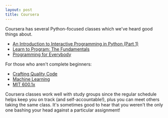 ```yaml
---
layout: post
title: Coursera
---
```


Coursera has several Python-focused classes which we've heard good things about.

* [An Introduction to Interactive Programming in Python (Part 1)](https://www.coursera.org/course/interactivepython1)
* [Learn to Program: The Fundamentals](https://www.coursera.org/course/programming1)
* [Programming for Everybody](https://www.coursera.org/course/pythonlearn)

For those who aren't complete beginners:

* [Crafting Quality Code](https://www.coursera.org/course/programming2)
* [Machine Learning](https://www.coursera.org/course/ml)
* [MIT 600.1x](https://www.edx.org/course/introduction-computer-science-mitx-6-00-1x-0)

Coursera classes work well with study groups since the regular schedule helps keep you on track (and self-accountable!), plus you can meet others taking the same class. It's sometimes good to hear that you weren't the only one bashing your head against a particular assignment!
